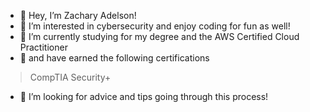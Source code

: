 - 👋 Hey, I’m Zachary Adelson!
- 👀 I’m interested in cybersecurity and enjoy coding for fun as well!
- 🌱 I’m currently studying for my degree and the AWS Certified Cloud Practitioner
- 📖 and have earned the following certifications
 > CompTIA Security+
- 💞️ I’m looking for advice and tips going through this process!

